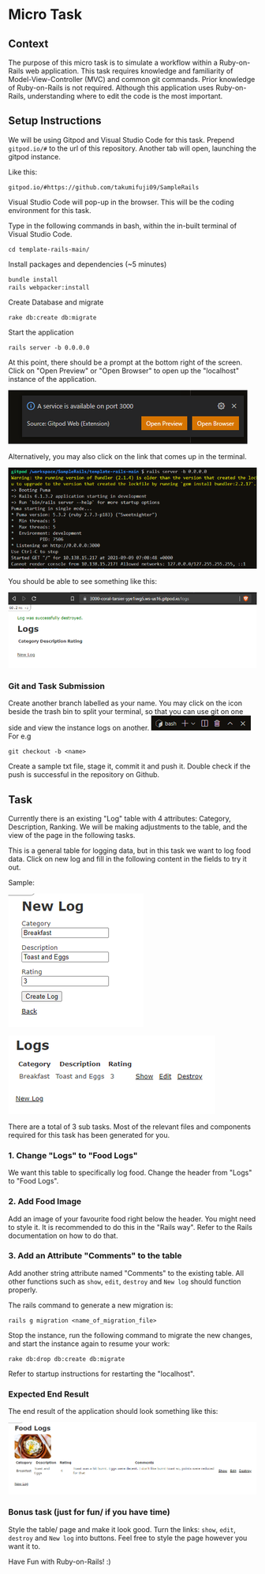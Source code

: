 # Micro Task

## Context
The purpose of this micro task is to simulate a workflow within a Ruby-on-Rails web application. This task requires knowledge and familiarity of Model-View-Controller (MVC) and common git commands. Prior knowledge of Ruby-on-Rails is not required. Although this application uses Ruby-on-Rails, understanding where to edit the code is the most important.


## Setup Instructions
We will be using Gitpod and Visual Studio Code for this task. 
Prepend `gitpod.io/#` to the url of this repository. Another tab will open, launching the gitpod instance.

Like this:

    gitpod.io/#https://github.com/takumifuji09/SampleRails

Visual Studio Code will pop-up in the browser. This will be the coding environment for this task.

Type in the following commands in bash, within the in-built terminal of Visual Studio Code.

    cd template-rails-main/

Install packages and dependencies (~5 minutes)

    bundle install
    rails webpacker:install

Create Database and migrate

    rake db:create db:migrate

Start the application

    rails server -b 0.0.0.0

At this point, there should be a prompt at the bottom right of the screen. Click on "Open Preview" or "Open Browser" to open up the "localhost" instance of the application.

![preview](task_images/preview.png)

Alternatively, you may also click on the link that comes up in the terminal.

![terminal](task_images/home1.png)

You should be able to see something like this:

![starting_screen](task_images/start.png)


### Git and Task Submission
Create another branch labelled as your name. You may click on the icon beside the trash bin to split your terminal, so that you can use git on one side and view the instance logs on another.
![split_term](task_images/split_term.png)
For e.g

    git checkout -b <name>

Create a sample txt file, stage it, commit it and push it.
Double check if the push is successful in the repository on Github.


## Task
Currently there is an existing "Log" table with 4 attributes: Category, Description, Ranking. We will be making adjustments to the table, and the view of the page in the following tasks.

This is a general table for logging data, but in this task we want to log food data. Click on new log and fill in the following content in the fields to try it out.

Sample:

![newlog](task_images/new_log.png)

![logs1](task_images/logs1.png)


There are a total of 3 sub tasks. Most of the relevant files and components required for this task has been generated for you.


### 1. Change "Logs" to "Food Logs"
We want this table to specifically log food. Change the header from "Logs" to "Food Logs".

### 2. Add Food Image
Add an image of your favourite food right below the header. You might need to style it.
It is recommended to do this in the "Rails way". Refer to the Rails documentation on how to do that.

### 3. Add an Attribute "Comments" to the table
Add another string attribute named "Comments" to the existing table. All other functions such as `show`, `edit`, `destroy` and `New log` should function properly.

The rails command to generate a new migration is:

    rails g migration <name_of_migration_file>

Stop the instance, run the following command to migrate the new changes, and start the instance again to resume your work:

    rake db:drop db:create db:migrate

Refer to startup instructions for restarting the "localhost".

### Expected End Result
The end result of the application should look something like this:

![end](task_images/end.png)


### Bonus task (just for fun/ if you have time)
Style the table/ page and make it look good. Turn the links: `show`, `edit`, `destroy` and `New log` into buttons.
Feel free to style the page however you want it to.



Have Fun with Ruby-on-Rails! :)
